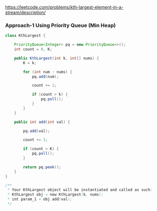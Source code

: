 https://leetcode.com/problems/kth-largest-element-in-a-stream/description/

### Approach-1 Using Priority Queue (Min Heap)

```java
class KthLargest {

    PriorityQueue<Integer> pq = new PriorityQueue<>();
    int count = 0, K;

    public KthLargest(int k, int[] nums) {
        K = k;

        for (int num : nums) {
            pq.add(num);

            count += 1;

            if (count > k) {
                pq.poll();
            }
        }
    }

    public int add(int val) {

        pq.add(val);

        count += 1;

        if (count > K) {
            pq.poll();
        }

        return pq.peek();
    }
}

/**
 * Your KthLargest object will be instantiated and called as such:
 * KthLargest obj = new KthLargest(k, nums);
 * int param_1 = obj.add(val);
 */
```